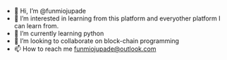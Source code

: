 - 👋 Hi, I’m @funmiojupade
- 👀 I’m interested in learning from this platform and everyother platform I can learn from.
- 🌱 I’m currently learning python
- 💞️ I’m looking to collaborate on block-chain programming
- 📫 How to reach me funmiojupade@outlook.com

<!---
funmiojupade/funmiojupade is a ✨ special ✨ repository because its `README.md` (this file) appears on your GitHub profile.
You can click the Preview link to take a look at your changes.
--->
